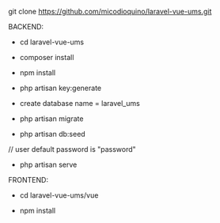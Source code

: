 git clone https://github.com/micodioquino/laravel-vue-ums.git

BACKEND: 

- cd laravel-vue-ums

- composer install

- npm install

- php artisan key:generate

- create database name = laravel_ums

- php artisan migrate

- php artisan db:seed

// user default password is "password"

- php artisan serve

FRONTEND: 

- cd laravel-vue-ums/vue

- npm install

